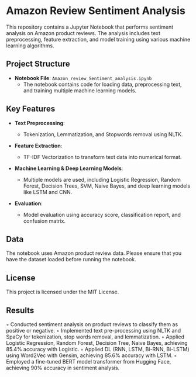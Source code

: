 
# Amazon Review Sentiment Analysis

This repository contains a Jupyter Notebook that performs sentiment analysis on Amazon product reviews. The analysis includes text preprocessing, feature extraction, and model training using various machine learning algorithms.

## Project Structure

- **Notebook File**: `Amazon_review_Sentiment_analysis.ipynb`
  - The notebook contains code for loading data, preprocessing text, and training multiple machine learning models.
  
## Key Features

- **Text Preprocessing**: 
  - Tokenization, Lemmatization, and Stopwords removal using NLTK.
  
- **Feature Extraction**:
  - TF-IDF Vectorization to transform text data into numerical format.
  
- **Machine Learning & Deep Learning Models**:
  - Multiple models are used, including Logistic Regression, Random Forest, Decision Trees, SVM, Naive Bayes, and deep learning models like LSTM and CNN.

- **Evaluation**:
  - Model evaluation using accuracy score, classification report, and confusion matrix.

## Data

The notebook uses Amazon product review data. Please ensure that you have the dataset loaded before running the notebook.

## License

This project is licensed under the MIT License.

## Results
◦ Conducted sentiment analysis on product reviews to classify them as positive or negative.
◦ Implemented text pre-processing using NLTK and SpaCy for tokenization, stop words removal, and lemmatization.
◦ Applied Logistic Regression, Random Forest, Decision Tree, Naive Bayes, achieving 85.4% accuracy with Logistic.
◦ Applied DL (RNN, LSTM, Bi-RNN, Bi-LSTM) using Word2Vec with Gensim, achieving 85.6% accuracy with LSTM.
◦ Employed a fine-tuned BERT model transformer from Hugging Face, achieving 90% accuracy in sentiment analysis.
